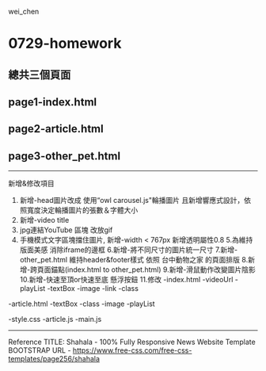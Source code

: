 wei_chen
# 0729-homework


## 總共三個頁面
## page1-index.html
## page2-article.html
## page3-other_pet.html
***

新增&修改項目 
1. 新增-head圖片改成 使用“owl carousel.js"輪播圖片 且新增響應式設計，依照寬度決定輪播圖片的張數＆字體大小
2. 新增-video title
3. jpg連結YouTube 區塊 改放gif
4. 手機模式文字區塊擋住圖片, 新增-width < 767px 新增透明屬性0.8
5.為維持版面美感 消除iframe的邊框
6.新增-將不同尺寸的圖片統一尺寸
7.新增-other_pet.html 維持header&footer樣式 依照 台中動物之家 的頁面排版
8.新增-跨頁面錨點(index.html to other_pet.html)
9.新增-滑鼠動作改變圖片陰影
10.新增-快速至頂or快速至底 懸浮按鈕
11.修改
-index.html -videoUrl
			-playList
			-textBox
			-image
			-link
			-class

			
-article.html -textBox
			  -class
			  -image
			  -playList
			
-style.css
-article.js
-main.js
***

Reference
TITLE: Shahala - 100% Fully Responsive News Website Template
BOOTSTRAP URL - https://www.free-css.com/free-css-templates/page256/shahala

